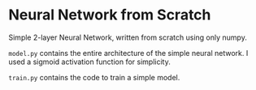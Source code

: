 # Neural Network from Scratch

Simple 2-layer Neural Network, written from scratch using only numpy.

`model.py` contains the entire architecture of the simple neural network. I used a sigmoid activation function for simplicity.

`train.py` contains the code to train a simple model.
